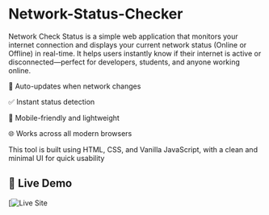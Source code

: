 # Network-Status-Checker
Network Check Status is a simple web application that monitors your internet connection and displays your current network status (Online or Offline) in real-time. It helps users instantly know if their internet is active or disconnected—perfect for developers, students, and anyone working online.

🔄 Auto-updates when network changes

✅ Instant status detection

📱 Mobile-friendly and lightweight

🌐 Works across all modern browsers

This tool is built using HTML, CSS, and Vanilla JavaScript, with a clean and minimal UI for quick usability

## 🚀 Live Demo

[![Live Site](https://code-prafull.github.io/Network-Status-Checker/)

